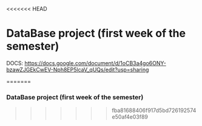 <<<<<<< HEAD
# DataBase project (first week of the semester)

DOCS:
https://docs.google.com/document/d/1oCB3a4go6ONY-bzawZJGEkCwEV-Nph8EP5lcaV_qUQs/edit?usp=sharing

=======
### DataBase project (first week of the semester)
>>>>>>> fba81688406f917d5bd726192574e50af4e03f89
